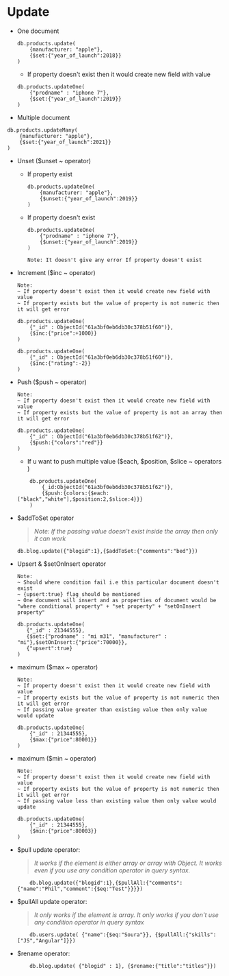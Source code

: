 # Update

- One document
    ```
    db.products.update(
        {manufacturer: "apple"},
        {$set:{"year_of_launch":2018}}
    )

    ```
    * If property doesn't exist then it would create new field with value
    ```
    db.products.updateOne(
        {"prodname" : "iphone 7"},
        {$set:{"year_of_launch":2019}}
    )
    ```


- Multiple document
```
db.products.updateMany(
    {manufacturer: "apple"},
    {$set:{"year_of_launch":2021}}
)

```

- Unset ($unset ~ operator) 

    * If property exist
        ```
        db.products.updateOne(
            {manufacturer: "apple"},
            {$unset:{"year_of_launch":2019}}
        )
        ```

    * If property doesn't exist
        ```
        db.products.updateOne(
            {"prodname" : "iphone 7"},
            {$unset:{"year_of_launch":2019}}
        )

        Note: It doesn't give any error If property doesn't exist
        ```

- Increment ($inc  ~ operator) 
    ```
    Note: 
    ~ If property doesn't exist then it would create new field with value
    ~ If property exists but the value of property is not numeric then it will get error

    db.products.updateOne(
        {"_id" : ObjectId("61a3bf0eb6db30c378b51f60")},
        {$inc:{"price":+1000}}
    )

    db.products.updateOne(
        {"_id" : ObjectId("61a3bf0eb6db30c378b51f60")},
        {$inc:{"rating":-2}}
    )
    ```

- Push ($push ~ operator)    
    ```
    Note: 
    ~ If property doesn't exist then it would create new field with value   
    ~ If property exists but the value of property is not an array then it will get error

    db.products.updateOne(
        {"_id" : ObjectId("61a3bf0eb6db30c378b51f62")},
        {$push:{"colors":"red"}}
    ) 
    
    ```
    * If u want to push multiple value ($each, $position, $slice  ~ operators )
    ```
        db.products.updateOne(
            {_id:ObjectId("61a3bf0eb6db30c378b51f62")},
            {$push:{colors:{$each:["black","white"],$position:2,$slice:4}}}
        )
    ```  
-  $addToSet operator

    >_Note: If the passing value doesn't exist inside the array then only it can work_
    ```
    db.blog.update({"blogid":1},{$addToSet:{"comments":"bed"}})
    ```

- Upsert & $setOnInsert operator   
    ```
    Note:
    ~ Should where condition fail i.e this particular document doesn't exist
    ~ {upsert:true} flag should be mentioned
    ~ One document will insert and as properties of document would be "where conditional property" + "set property" + "setOnInsert property"  

    db.products.updateOne(
       {"_id" : 21344555},
       {$set:{"prodname" : "mi m31", "manufacturer" : "mi"},$setOnInsert:{"price":70000}}, 
       {"upsert":true} 
    )  
    ```

- maximum ($max ~ operator)    
    ```
    Note: 
    ~ If property doesn't exist then it would create new field with value
    ~ If property exists but the value of property is not numeric then it will get error
    ~ If passing value greater than existing value then only value would update

    db.products.updateOne(
        {"_id" : 21344555},
        {$max:{"price":80001}}
    )
    ```

- maximum ($min ~ operator)    
    ```
    Note: 
    ~ If property doesn't exist then it would create new field with value
    ~ If property exists but the value of property is not numeric then it will get error
    ~ If passing value less than existing value then only value would update

    db.products.updateOne(
        {"_id" : 21344555},
        {$min:{"price":80003}}
    )
    ```       

- $pull update operator:

    >_It works if the element is either array or array with Object._
    >_It works even if you use any condition operator in query syntax._

    ```
        db.blog.update({"blogid":1},{$pullAll:{"comments":{"name":"Phil","comment":{$eq:"Test"}}}})
    ```

- $pullAll update operator:

    >_It only works if the element is array._
    >_It only works if you don't use any condition operator in query syntax_    

    ```
        db.users.update( {"name":{$eq:"Soura"}}, {$pullAll:{"skills":["JS","Angular"]}})
    ```

- $rename operator:
    ```
        db.blog.update( {"blogid" : 1}, {$rename:{"title":"titles"}})
    ```    



